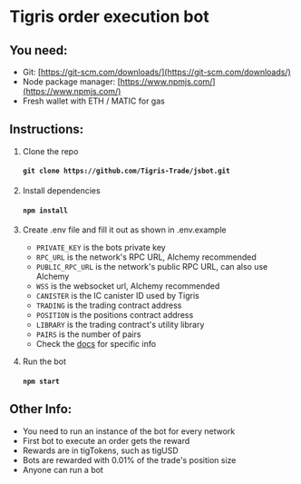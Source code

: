 # Tigris order execution bot

## You need:

- Git: [https://git-scm.com/downloads/](https://git-scm.com/downloads/)
- Node package manager: [https://www.npmjs.com/](https://www.npmjs.com/)
- Fresh wallet with ETH / MATIC for gas

## Instructions:

1. Clone the repo
    #### `git clone https://github.com/Tigris-Trade/jsbot.git`

2. Install dependencies
    #### `npm install`

3. Create .env file and fill it out as shown in .env.example
   - `PRIVATE_KEY` is the bots private key
   - `RPC_URL` is the network's RPC URL, Alchemy recommended
   - `PUBLIC_RPC_URL` is the network's public RPC URL, can also use Alchemy
   - `WSS` is the websocket url, Alchemy recommended
   - `CANISTER` is the IC canister ID used by Tigris
   - `TRADING` is the trading contract address
   - `POSITION` is the positions contract address
   - `LIBRARY` is the trading contract's utility library
   - `PAIRS` is the number of pairs
   - Check the [docs](https://docs.tigris.trade/) for specific info


4. Run the bot
    #### `npm start`

## Other Info:
- You need to run an instance of the bot for every network
- First bot to execute an order gets the reward
- Rewards are in tigTokens, such as tigUSD
- Bots are rewarded with 0.01% of the trade's position size
- Anyone can run a bot